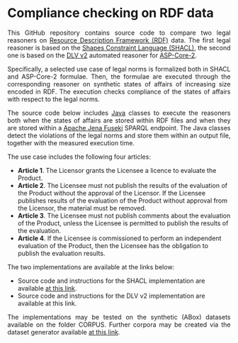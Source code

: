 # Compliance checking on RDF data

<p align="justify">
This GitHub repository contains source code to compare two legal reasoners on <a href="https://www.w3.org/RDF">Resource Description Framework (RDF)</a> data. The first legal reasoner is based on the <a href="https://www.w3.org/TR/shacl-af/#rules">Shapes Constraint Language (SHACL)</a>, the second one is based on the <a href="https://www.dlvsystem.it/dlvsite/dlv/">DLV v2</a> automated reasoner for <a href="https://www.cambridge.org/core/journals/theory-and-practice-of-logic-programming/article/abs/aspcore2-input-language-format/292E52334010C1F62E4469ABCD66228E">ASP-Core-2</a>.
</p>

<p align="justify">
Specifically, a selected use case of legal norms is formalized both in SHACL and ASP-Core-2 formulae. Then, the formulae are executed through the corresponding reasoner on synthetic states of affairs of increasing size encoded in RDF. The execution checks compliance of the states of affairs with respect to the legal norms. 
</p>

<p align="justify">
The source code below includes <a href="https://www.java.com">Java</a> classes to execute the reasoners both when the states of affairs are stored within RDF files and when they are stored within a <a href="https://jena.apache.org/documentation/fuseki2">Apache Jena Fuseki</a> SPARQL endpoint. The Java classes detect the violations of the legal norms and store them within an output file, together with the measured execution time.
</p>

<p align="justify">
The use case includes the following four articles:

<ul>
  <li><b>Article 1</b>. The Licensor grants the Licensee a licence to evaluate the Product.</li>
  <li><b>Article 2</b>. The Licensee must not publish the results of the evaluation of the Product without the approval of the Licensor. If the Licensee publishes results of the evaluation of the Product without approval from the Licensor, the material must be removed.</li>
  <li><b>Article 3</b>. The Licensee must not publish comments about the evaluation of the Product, unless the Licensee is permitted to publish the results of the evaluation.</li>
  <li><b>Article 4</b>. If the Licensee is commissioned to perform an independent evaluation of the Product, then the Licensee has the obligation to publish the evaluation results.</li>
</ul>
</p>

<p align="justify">
The two implementations are available at the links below:

<ul>
  <li>Source code and instructions for the SHACL implementation are available <a href="https://github.com/liviorobaldo/compliancecheckers/tree/main/SHACL">at this link</a>.</li>
  <li>Source code and instructions for the DLV v2 implementation are available at this link.</li>
</ul>

</p>

<p align="justify">
The implementations may be tested on the synthetic (ABox) datasets available on the folder CORPUS. Further corpora may be created via the dataset generator available <a href="https://github.com/liviorobaldo/compliancecheckers/tree/main/DatasetGenerator">at this link</a>.
</p>
